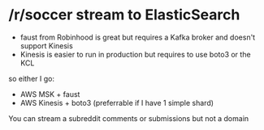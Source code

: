# /r/soccer stream to ElasticSearch

- faust from Robinhood is great but requires a Kafka broker and doesn't support Kinesis
- Kinesis is easier to run in production but requires to use boto3 or the KCL

so either I go:

- AWS MSK + faust
- AWS Kinesis + boto3 (preferrable if I have 1 simple shard)


You can stream a subreddit comments or submissions
but not a domain 
